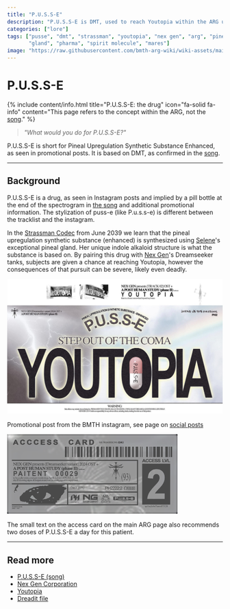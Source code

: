 ```yaml
---
title: "P.U.S.S-E"
description: "P.U.S.S-E is DMT, used to reach Youtopia within the ARG universe."
categories: ["lore"]
tags: ["pusse", "dmt", "strassman", "youtopia", "nex gen", "arg", "pineal", "upregulation", 
       "gland", "pharma", "spirit molecule", "mares"]
image: "https://raw.githubusercontent.com/bmth-arg-wiki/wiki-assets/main/lore/pusse/pusse-300x300.png"
---
```

# P.U.S.S-E

{% include content/info.html
title="P.U.S.S-E: the drug"
icon="fa-solid fa-info"
content="This page refers to the concept within the ARG, not the [song](../music/song-pusse)."
%}

> *"What would you do for P.U.S.S-E?"*

P.U.S.S-E is short for Pineal Upregulation Synthetic Substance Enhanced, 
as seen in promotional posts. It is based on DMT, as confirmed in the [song](../music/song-pusse).

***

## Background

P.U.S.S-E is a drug, as seen in Instagram posts and implied by a pill bottle at the end of the spectrogram in 
[the song](../music/song-pusse) and additional promotional information. The stylization of puss-e (like P.u.s.s-e) is 
different between the tracklist and the instagram.

In the [Strassman Codec](../for-sof/strassmancodec) from June 2039 we learn that the pineal upregulation synthetic substance
(enhanced) is synthesized using [Selene](../characters/selene)'s exceptional pineal gland. Her unique indole alkaloid structure 
is what the substance is based on. By pairing this drug with [Nex Gen](nex-gen-corporation)'s Dreamseeker tanks, subjects 
are given a chance at reaching Youtopia, however the consequences of that pursuit can be severe, likely even deadly.

![P.U.S.S-E product banner](https://raw.githubusercontent.com/bmth-arg-wiki/wiki-assets/main/lore/pusse/promotional_image_pusse_youtopia.png)

Promotional post from the BMTH instagram, see page on [social posts](../socials)

![img_1.png](https://raw.githubusercontent.com/bmth-arg-wiki/wiki-assets/main/webpage/access-card.png)

The small text on the access card on the main ARG page also recommends two doses 
of P.U.S.S-E a day for this patient.

***

## Read more

- [P.U.S.S-E (song)](../music/song-pusse)
- [Nex Gen Corporation](nex-gen-corporation)
- [Youtopia](youtopia)
- [Dreadit file](../for-sof/dreadit)

